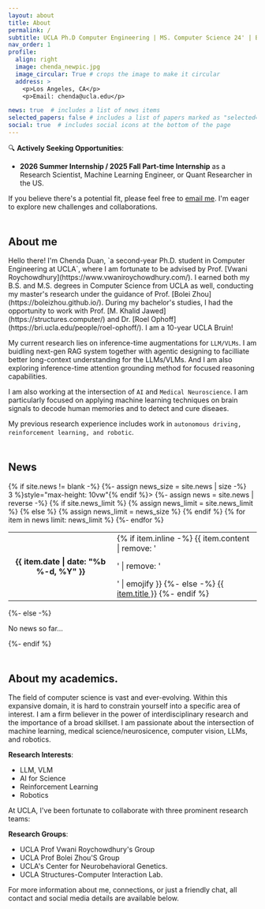 ```yaml
---
layout: about
title: About
permalink: /
subtitle: UCLA Ph.D Computer Engineering | MS. Computer Science 24' | BS. Computer Science 22'
nav_order: 1
profile:
  align: right
  image: chenda_newpic.jpg
  image_circular: True # crops the image to make it circular
  address: >
    <p>Los Angeles, CA</p>
    <p>Email: chenda@ucla.edu</p>

news: true  # includes a list of news items
selected_papers: false # includes a list of papers marked as "selected={true}"
social: true  # includes social icons at the bottom of the page
---
```

🔍 **Actively Seeking Opportunities**:
- **2026 Summer Internship / 2025 Fall Part-time Internship** as a Research Scientist, Machine Learning Engineer, or Quant Researcher in the US.

If you believe there's a potential fit, please feel free to [email me](mailto:chenda@ucla.edu). I'm eager to explore new challenges and collaborations.

<h2 style="margin-top: 50px;">About me</h2>
Hello there! I'm Chenda Duan, `a second-year Ph.D. student in Computer Engineering at UCLA`, where I am fortunate to be advised by Prof. [Vwani Roychowdhury](https://www.vwaniroychowdhury.com/). I earned both my B.S. and M.S. degrees in Computer Science from UCLA as well, conducting my master's research under the guidance of Prof. [Bolei Zhou](https://boleizhou.github.io/). During my bachelor's studies, I had the opportunity to work with Prof. [M. Khalid Jawed](https://structures.computer/) and Dr. [Roel Ophoff](https://bri.ucla.edu/people/roel-ophoff/). I am a 10-year UCLA Bruin!

My current research lies on inference-time augmentations for `LLM/VLMs`. I am buidling next-gen RAG system together with agentic designing to facilliate better long-context understanding for the LLMs/VLMs. And I am also exploring inference-time attention grounding method for focused reasoning capabilities.

I am also working at the intersection of `AI` and `Medical Neuroscience`. I am particularly focused on applying machine learning techniques on brain signals to decode human memories and to detect and cure diseaes.

My previous research experience includes work in `autonomous driving, reinforcement learning, and robotic`.


<div class="news">
  <h2 style="margin-top: 50px;">News</h2>
  {% if site.news != blank -%} 
  {%- assign news_size = site.news | size -%}
  <div class="table-responsive" {% if site.news_scrollable and news_size > 3 %}style="max-height: 10vw"{% endif %}>
    <table class="table table-sm table-borderless">
    {%- assign news = site.news | reverse -%}
    {% if site.news_limit %}
    {% assign news_limit = site.news_limit %}
    {% else %}
    {% assign news_limit = news_size %}
    {% endif %}
    {% for item in news limit: news_limit %} 
      <tr>
        <th scope="row">{{ item.date | date: "%b %-d, %Y" }}</th>
        <td>
          {% if item.inline -%} 
            {{ item.content | remove: '<p>' | remove: '</p>' | emojify }}
          {%- else -%} 
            <a class="news-title" href="{{ item.url | relative_url }}">{{ item.title }}</a>
          {%- endif %} 
        </td>
      </tr>
    {%- endfor %} 
    </table>
  </div>
{%- else -%} 
  <p>No news so far...</p>
{%- endif %} 
</div>

<h2 style="margin-top: 50px;">About my academics.</h2>

The field of computer science is vast and ever-evolving. Within this expansive domain, it is hard to constrain yourself into a specific area of interest. I am a firm believer in the power of interdisciplinary research and the importance of a broad skillset. I am passionate about the intersection of machine learning, medical science/neurosicence, computer vision, LLMs, and robotics.

**Research Interests**:
- LLM, VLM
- AI for Science
- Reinforcement Learning
- Robotics


At UCLA, I've been fortunate to collaborate with three prominent research teams:

**Research Groups**:
- UCLA Prof Vwani Roychowdhury's Group
- UCLA Prof Bolei Zhou'S Group
- UCLA's Center for Neurobehavioral Genetics.
- UCLA Structures-Computer Interaction Lab.


For more information about me, connections, or just a friendly chat, all contact and social media details are available below.





